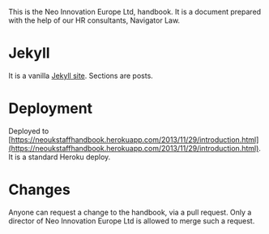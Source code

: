 This is the Neo Innovation Europe Ltd, handbook. It is a document prepared with the help of our HR consultants, Navigator Law.

# Jekyll

It is a vanilla [Jekyll site](http://jekyllrb.com). Sections are posts.

# Deployment

Deployed to [https://neoukstaffhandbook.herokuapp.com/2013/11/29/introduction.html](https://neoukstaffhandbook.herokuapp.com/2013/11/29/introduction.html). It is a standard Heroku deploy.

# Changes

Anyone can request a change to the handbook, via a pull request. Only a director of Neo Innovation Europe Ltd is allowed to merge such a request.
